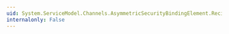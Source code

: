```yaml
---
uid: System.ServiceModel.Channels.AsymmetricSecurityBindingElement.RecipientTokenParameters
internalonly: False
---
```

